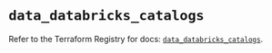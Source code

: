 # `data_databricks_catalogs`

Refer to the Terraform Registry for docs: [`data_databricks_catalogs`](https://registry.terraform.io/providers/databricks/databricks/1.53.0/docs/data-sources/catalogs).
